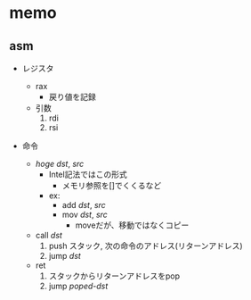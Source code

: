 # memo

## asm

- レジスタ

  - rax
    - 戻り値を記録
  - 引数
    1. rdi
    1. rsi

- 命令
  - _hoge_ _dst_, _src_
    - Intel記法ではこの形式
      - メモリ参照を[]でくくるなど
    - ex:
      - add _dst_, _src_
      - mov _dst_, _src_
        - moveだが、移動ではなくコピー
  - call _dst_
    1. push スタック, 次の命令のアドレス(リターンアドレス)
    1. jump _dst_
  - ret
    1. スタックからリターンアドレスをpop
    1. jump _poped-dst_
